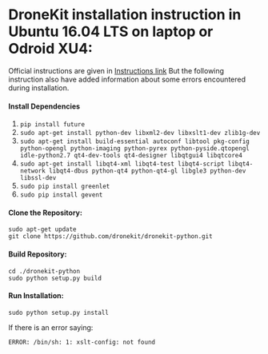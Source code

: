 # DroneKit installation instruction in Ubuntu 16.04 LTS on laptop or Odroid XU4:

Official instructions are given in [Instructions link](https://dev.px4.io/en/robotics/dronekit.html)
But the following instruction also have added information about some errors encountered during installation.

#### Install Dependencies
1. `pip install future`
2. `sudo apt-get install python-dev libxml2-dev libxslt1-dev zlib1g-dev`
3. `sudo apt-get install build-essential autoconf libtool pkg-config python-opengl python-imaging python-pyrex python-pyside.qtopengl idle-python2.7 qt4-dev-tools qt4-designer libqtgui4 libqtcore4`
4. `sudo apt-get install libqt4-xml libqt4-test libqt4-script libqt4-network libqt4-dbus python-qt4 python-qt4-gl libgle3 python-dev libssl-dev`
5. `sudo pip install greenlet`
6. `sudo pip install gevent`

#### Clone the Repository:
```
sudo apt-get update
git clone https://github.com/dronekit/dronekit-python.git
```

#### Build Repository:
```
cd ./dronekit-python
sudo python setup.py build
```

#### Run Installation:
```
sudo python setup.py install
```

If there is an error saying:
```
ERROR: /bin/sh: 1: xslt-config: not found
```

